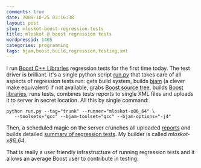 ```yaml
---
comments: true
date: 2009-10-25 03:16:38
layout: post
slug: mloskot-boost-regression-tests
title: mloskot @ boost regression tests
wordpressid: 1405
categories: programming
tags: bjam,boost,build,regression,testing,xml
---
```


I run [Boost C++ Libraries](http://www.boost.org) regression tests for the first time today. The test driver is brilliant. It's a single python script [run.py](http://www.boost.org/development/running_regression_tests.html) that takes care of all aspects of regression tests run: gets build system, builds [bjam](http://www.boost.org/doc/tools/build/doc/html/jam/usage.html) (a clever make equivalent) if not available, grabs [Boost source tree](http://svn.boost.org/trac/boost/), builds [Boost libraries](http://www.boost.org/libs/), runs tests, combines tests reports to single XML files and uploads it to server in secret location. All this by single command:




    
    python run.py --tag="trunk" --runner="mloskot-x86_64" \
       --toolsets="gcc" --bjam-toolset="gcc" --bjam-options="-j4"





Then, a scheduled magic on the server crunches all uploaded [reports](http://www.boost.org/development/testing.html#RegressionTesting) and builds detailed [summary of regression tests](http://www.boost.org/development/tests/trunk/developer/summary.html). My builder is called _mloskot-x86_64_.





That is really a user friendly infrastructure of running regression tests and it allows an average Boost user to contribute in testing.
